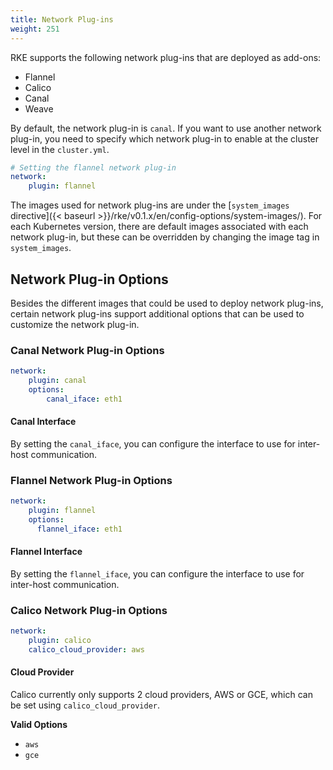 ```yaml
---
title: Network Plug-ins
weight: 251
---
```


RKE supports the following network plug-ins that are deployed as add-ons:

- Flannel
- Calico
- Canal
- Weave

By default, the network plug-in is `canal`. If you want to use another network plug-in, you need to specify which network plug-in to enable at the cluster level in the `cluster.yml`.

```yaml
# Setting the flannel network plug-in
network:
    plugin: flannel
```

The images used for network plug-ins are under the [`system_images` directive]({< baseurl >}}/rke/v0.1.x/en/config-options/system-images/). For each Kubernetes version, there are default images associated with each network plug-in, but these can be overridden by changing the image tag in `system_images`.

## Network Plug-in Options

Besides the different images that could be used to deploy network plug-ins, certain network plug-ins support additional options that can be used to customize the network plug-in.

### Canal Network Plug-in Options

```yaml
network:
    plugin: canal
    options:
        canal_iface: eth1
```

#### Canal Interface

By setting the `canal_iface`, you can configure the interface to use for inter-host communication.

### Flannel Network Plug-in Options

```yaml
network:
    plugin: flannel
    options:
      flannel_iface: eth1
```

#### Flannel Interface

By setting the `flannel_iface`, you can configure the interface to use for inter-host communication.


### Calico Network Plug-in Options

```yaml
network:
    plugin: calico
    calico_cloud_provider: aws
```

#### Cloud Provider

Calico currently only supports 2 cloud providers, AWS or GCE, which can be set using `calico_cloud_provider`.

**Valid Options**

- `aws`
- `gce`
